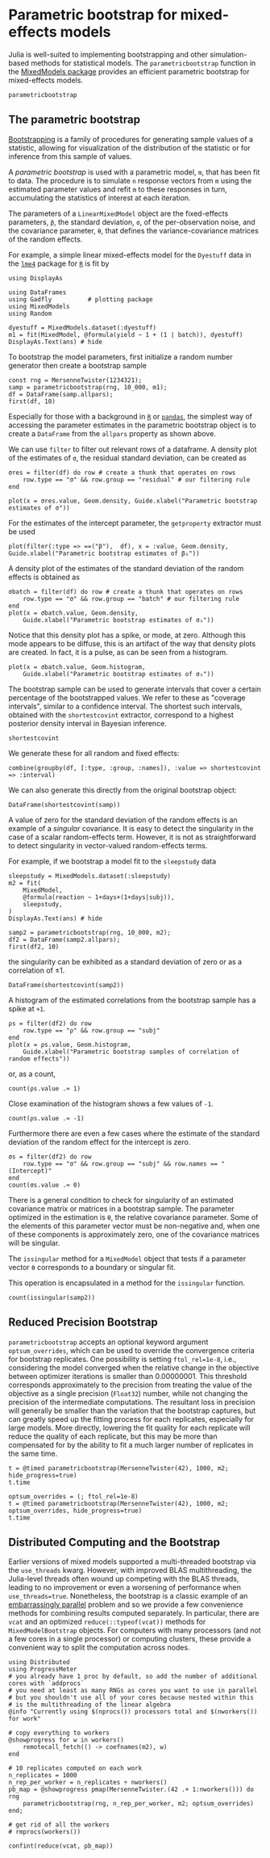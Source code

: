 # Parametric bootstrap for mixed-effects models

Julia is well-suited to implementing bootstrapping and other simulation-based methods for statistical models.
The `parametricbootstrap` function in the [MixedModels package](https://github.com/JuliaStats/MixedModels.jl) provides an efficient parametric bootstrap for mixed-effects models.

```@docs
parametricbootstrap
```

## The parametric bootstrap

[Bootstrapping](https://en.wikipedia.org/wiki/Bootstrapping_(statistics)) is a family of procedures
for generating sample values of a statistic, allowing for visualization of the distribution of the
statistic or for inference from this sample of values.

A _parametric bootstrap_ is used with a parametric model, `m`, that has been fit to data.
The procedure is to simulate `n` response vectors from `m` using the estimated parameter values
and refit `m` to these responses in turn, accumulating the statistics of interest at each iteration.

The parameters of a `LinearMixedModel` object are the fixed-effects
parameters, `β`, the standard deviation, `σ`, of the per-observation noise, and the covariance
parameter, `θ`, that defines the variance-covariance matrices of the random effects.

For example, a simple linear mixed-effects model for the `Dyestuff` data in the [`lme4`](http://github.com/lme4/lme4)
package for [`R`](https://www.r-project.org) is fit by

```@setup Main
using DisplayAs
```

```@example Main
using DataFrames
using Gadfly          # plotting package
using MixedModels
using Random
```

```@example Main
dyestuff = MixedModels.dataset(:dyestuff)
m1 = fit(MixedModel, @formula(yield ~ 1 + (1 | batch)), dyestuff)
DisplayAs.Text(ans) # hide
```

To bootstrap the model parameters, first initialize a random number generator then create a bootstrap sample

```@example Main
const rng = MersenneTwister(1234321);
samp = parametricbootstrap(rng, 10_000, m1);
df = DataFrame(samp.allpars);
first(df, 10)
```

Especially for those with a background in [`R`](https://www.R-project.org/) or [`pandas`](https://pandas.pydata.org),
the simplest way of accessing the parameter estimates in the parametric bootstrap object is to create a `DataFrame` from the `allpars` property as shown above.

We can use `filter` to filter out relevant rows of a dataframe.
A density plot of the estimates of `σ`, the residual standard deviation, can be created as
```@example Main
σres = filter(df) do row # create a thunk that operates on rows
    row.type == "σ" && row.group == "residual" # our filtering rule
end

plot(x = σres.value, Geom.density, Guide.xlabel("Parametric bootstrap estimates of σ"))
```
For the estimates of the intercept parameter, the `getproperty` extractor must be used
```@example Main
plot(filter(:type => ==("β"),  df), x = :value, Geom.density, Guide.xlabel("Parametric bootstrap estimates of β₁"))
```

A density plot of the estimates of the standard deviation of the random effects is obtained as
```@example Main
σbatch = filter(df) do row # create a thunk that operates on rows
    row.type == "σ" && row.group == "batch" # our filtering rule
end
plot(x = σbatch.value, Geom.density,
    Guide.xlabel("Parametric bootstrap estimates of σ₁"))
```

Notice that this density plot has a spike, or mode, at zero.
Although this mode appears to be diffuse, this is an artifact of the way that density plots are created.
In fact, it is a pulse, as can be seen from a histogram.

```@example Main
plot(x = σbatch.value, Geom.histogram,
    Guide.xlabel("Parametric bootstrap estimates of σ₁"))
```

The bootstrap sample can be used to generate intervals that cover a certain percentage of the bootstrapped values.
We refer to these as "coverage intervals", similar to a confidence interval.
The shortest such intervals, obtained with the `shortestcovint` extractor, correspond to a highest posterior density interval in Bayesian inference.

```@docs
shortestcovint
```

We generate these for all random and fixed effects:
```@example Main
combine(groupby(df, [:type, :group, :names]), :value => shortestcovint => :interval)
```

We can also generate this directly from the original bootstrap object:
```@example Main
DataFrame(shortestcovint(samp))
```

A value of zero for the standard deviation of the random effects is an example of a *singular* covariance.
It is easy to detect the singularity in the case of a scalar random-effects term.
However, it is not as straightforward to detect singularity in vector-valued random-effects terms.

For example, if we bootstrap a model fit to the `sleepstudy` data
```@example Main
sleepstudy = MixedModels.dataset(:sleepstudy)
m2 = fit(
    MixedModel,
    @formula(reaction ~ 1+days+(1+days|subj)),
    sleepstudy,
)
DisplayAs.Text(ans) # hide
```
```@example Main
samp2 = parametricbootstrap(rng, 10_000, m2);
df2 = DataFrame(samp2.allpars);
first(df2, 10)
```
the singularity can be exhibited as a standard deviation of zero or as a correlation of $\pm1$.

```@example Main
DataFrame(shortestcovint(samp2))
```

A histogram of the estimated correlations from the bootstrap sample has a spike at `+1`.
```@example Main
ρs = filter(df2) do row
    row.type == "ρ" && row.group == "subj"
end
plot(x = ρs.value, Geom.histogram,
    Guide.xlabel("Parametric bootstrap samples of correlation of random effects"))
```
or, as a count,
```@example Main
count(ρs.value .≈ 1)
```

Close examination of the histogram shows a few values of `-1`.
```@example Main
count(ρs.value .≈ -1)
```

Furthermore there are even a few cases where the estimate of the standard deviation of the random effect for the intercept is zero.
```@example Main
σs = filter(df2) do row
    row.type == "σ" && row.group == "subj" && row.names == "(Intercept)"
end
count(σs.value .≈ 0)
```

There is a general condition to check for singularity of an estimated covariance matrix or matrices in a bootstrap sample.
The parameter optimized in the estimation is `θ`, the relative covariance parameter.
Some of the elements of this parameter vector must be non-negative and, when one of these components is approximately zero, one of the covariance matrices will be singular.

The `issingular` method for a `MixedModel` object that tests if a parameter vector `θ` corresponds to a boundary or singular fit.

This operation is encapsulated in a method for the `issingular` function.
```@example Main
count(issingular(samp2))
```

## Reduced Precision Bootstrap

`parametricbootstrap` accepts an optional keyword argument `optsum_overrides`, which can be used to override the convergence criteria for bootstrap replicates. One possibility is setting `ftol_rel=1e-8`, i.e., considering the model converged when the relative change in the objective between optimizer iterations is smaller than 0.00000001. 
This threshold corresponds approximately to the precision from treating the value of the objective as a single precision (`Float32`) number, while not changing the precision of the intermediate computations. 
The resultant loss in precision will generally be smaller than the variation that the bootstrap captures, but can greatly speed up the fitting process for each replicates, especially for large models.
More directly, lowering the fit quality for each replicate will reduce the quality of each replicate, but this may be more than compensated for by the ability to fit a much larger number of replicates in the same time.

```@example Main
t = @timed parametricbootstrap(MersenneTwister(42), 1000, m2; hide_progress=true)
t.time
```

```@example Main
optsum_overrides = (; ftol_rel=1e-8)
t = @timed parametricbootstrap(MersenneTwister(42), 1000, m2; optsum_overrides, hide_progress=true)
t.time
```

## Distributed Computing and the Bootstrap

Earlier versions of mixed models supported a multi-threaded bootstrap via the `use_threads` kwarg.
However, with improved BLAS multithreading, the Julia-level threads often wound up competing with the BLAS threads, leading to no improvement or even a worsening of performance when `use_threads=true`.
Nonetheless, the bootstrap is a classic example of an [embarrassingly parallel](https://en.wikipedia.org/wiki/Embarrassingly_parallel) problem and so we provide a few convenience methods for combining results computed separately.
In particular, there are `vcat` and an optimized `reduce(::typeof(vcat))` methods for `MixedModelBootstrap` objects.
For computers with many processors (and not a few cores in a single processor) or computing clusters, these provide a convenient way to split the computation across nodes.

```@example Main
using Distributed
using ProgressMeter
# you already have 1 proc by default, so add the number of additional cores with `addprocs`
# you need at least as many RNGs as cores you want to use in parallel
# but you shouldn't use all of your cores because nested within this
# is the multithreading of the linear algebra
@info "Currently using $(nprocs()) processors total and $(nworkers()) for work"

# copy everything to workers
@showprogress for w in workers()
    remotecall_fetch(() -> coefnames(m2), w)
end

# 10 replicates computed on each work
n_replicates = 1000
n_rep_per_worker = n_replicates ÷ nworkers()
pb_map = @showprogress pmap(MersenneTwister.(42 .+ 1:nworkers())) do rng
    parametricbootstrap(rng, n_rep_per_worker, m2; optsum_overrides)
end;

# get rid of all the workers
# rmprocs(workers())

confint(reduce(vcat, pb_map))
```
